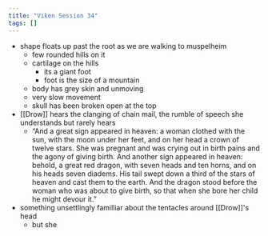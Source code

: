 ```yaml
---
title: "Viken Session 34"
tags: []
---
```


- shape floats up past the root as we are walking to muspelheim
    -  few rounded hills on it
    - cartilage on the hills
        - its a giant foot
        - foot is the size of a mountain
    - body has grey skin and unmoving
    - very slow movement
    - skull has been broken open at the top
- [[Drow]] hears the clanging of chain mail, the rumble of speech she understands but rarely hears
    - “And a great sign appeared in heaven: a woman clothed with the sun, with the moon under her feet, and on her head a crown of twelve stars. She was pregnant and was crying out in birth pains and the agony of giving birth. And another sign appeared in heaven: behold, a great red dragon, with seven heads and ten horns, and on his heads seven diadems. His tail swept down a third of the stars of heaven and cast them to the earth. And the dragon stood before the woman who was about to give birth, so that when she bore her child he might devour it.”
- something unsettlingly familliar about the tentacles around [[Drow]]'s head 
    - but she
